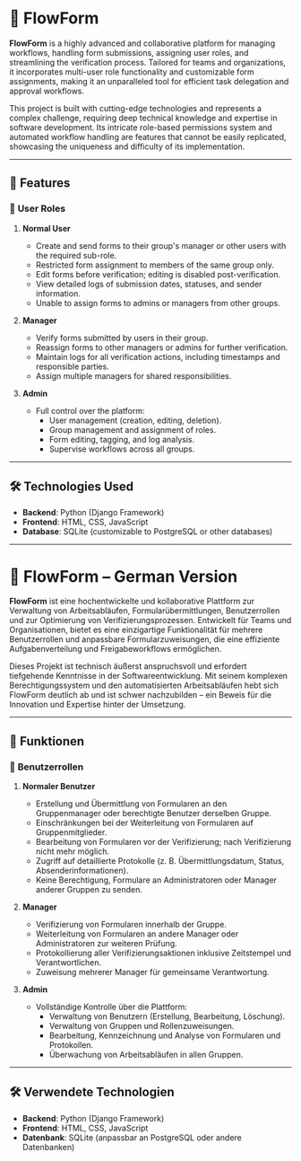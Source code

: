 # 📝 **FlowForm**

**FlowForm** is a highly advanced and collaborative platform for managing workflows, handling form submissions, assigning user roles, and streamlining the verification process. Tailored for teams and organizations, it incorporates multi-user role functionality and customizable form assignments, making it an unparalleled tool for efficient task delegation and approval workflows.

This project is built with cutting-edge technologies and represents a complex challenge, requiring deep technical knowledge and expertise in software development. Its intricate role-based permissions system and automated workflow handling are features that cannot be easily replicated, showcasing the uniqueness and difficulty of its implementation.

---

## 🚀 **Features**

### 🔹 **User Roles**

1. **Normal User**  
   - Create and send forms to their group's manager or other users with the required sub-role.  
   - Restricted form assignment to members of the same group only.  
   - Edit forms before verification; editing is disabled post-verification.  
   - View detailed logs of submission dates, statuses, and sender information.  
   - Unable to assign forms to admins or managers from other groups.  

2. **Manager**  
   - Verify forms submitted by users in their group.  
   - Reassign forms to other managers or admins for further verification.  
   - Maintain logs for all verification actions, including timestamps and responsible parties.  
   - Assign multiple managers for shared responsibilities.  

3. **Admin**  
   - Full control over the platform:  
     - User management (creation, editing, deletion).  
     - Group management and assignment of roles.  
     - Form editing, tagging, and log analysis.  
     - Supervise workflows across all groups.  

---

## 🛠️ **Technologies Used**

- **Backend**: Python (Django Framework)  
- **Frontend**: HTML, CSS, JavaScript  
- **Database**: SQLite (customizable to PostgreSQL or other databases)  

---

# 📝 **FlowForm – German Version**

**FlowForm** ist eine hochentwickelte und kollaborative Plattform zur Verwaltung von Arbeitsabläufen, Formularübermittlungen, Benutzerrollen und zur Optimierung von Verifizierungsprozessen. Entwickelt für Teams und Organisationen, bietet es eine einzigartige Funktionalität für mehrere Benutzerrollen und anpassbare Formularzuweisungen, die eine effiziente Aufgabenverteilung und Freigabeworkflows ermöglichen.

Dieses Projekt ist technisch äußerst anspruchsvoll und erfordert tiefgehende Kenntnisse in der Softwareentwicklung. Mit seinem komplexen Berechtigungssystem und den automatisierten Arbeitsabläufen hebt sich FlowForm deutlich ab und ist schwer nachzubilden – ein Beweis für die Innovation und Expertise hinter der Umsetzung.

---

## 🚀 **Funktionen**

### 🔹 **Benutzerrollen**

1. **Normaler Benutzer**  
   - Erstellung und Übermittlung von Formularen an den Gruppenmanager oder berechtigte Benutzer derselben Gruppe.  
   - Einschränkungen bei der Weiterleitung von Formularen auf Gruppenmitglieder.  
   - Bearbeitung von Formularen vor der Verifizierung; nach Verifizierung nicht mehr möglich.  
   - Zugriff auf detaillierte Protokolle (z. B. Übermittlungsdatum, Status, Absenderinformationen).  
   - Keine Berechtigung, Formulare an Administratoren oder Manager anderer Gruppen zu senden.  

2. **Manager**  
   - Verifizierung von Formularen innerhalb der Gruppe.  
   - Weiterleitung von Formularen an andere Manager oder Administratoren zur weiteren Prüfung.  
   - Protokollierung aller Verifizierungsaktionen inklusive Zeitstempel und Verantwortlichen.  
   - Zuweisung mehrerer Manager für gemeinsame Verantwortung.  

3. **Admin**  
   - Vollständige Kontrolle über die Plattform:  
     - Verwaltung von Benutzern (Erstellung, Bearbeitung, Löschung).  
     - Verwaltung von Gruppen und Rollenzuweisungen.  
     - Bearbeitung, Kennzeichnung und Analyse von Formularen und Protokollen.  
     - Überwachung von Arbeitsabläufen in allen Gruppen.  

---

## 🛠️ **Verwendete Technologien**

- **Backend**: Python (Django Framework)  
- **Frontend**: HTML, CSS, JavaScript  
- **Datenbank**: SQLite (anpassbar an PostgreSQL oder andere Datenbanken)  

